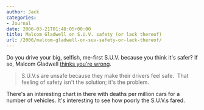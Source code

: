 ```yaml
---
author: Jack
categories:
- Journal
date: 2006-03-21T01:48:05+00:00
title: Malcom Gladwell on S.U.V. safety (or lack thereof)
url: /2006/malcom-gladwell-on-suv-safety-or-lack-thereof/
---
```


Do you drive your big, selfish, me-first S.U.V. because you think it's safer? If so, Malcom Gladwell [thinks you're wrong][1]. 

> S.U.V.s are unsafe because they make their drivers feel safe.&nbsp; That feeling of safety isn't the solution; it's the problem.&nbsp; 

There's an interesting chart in there with deaths per million cars for a number of vehicles. It's interesting to see how poorly the S.U.V.s fared. 

[1]: [http://gladwell.com/2004/2004\_01\_12\_a\_suv.html][1]

 [1]: http://gladwell.com/2004/2004_01_12_a_suv.html
